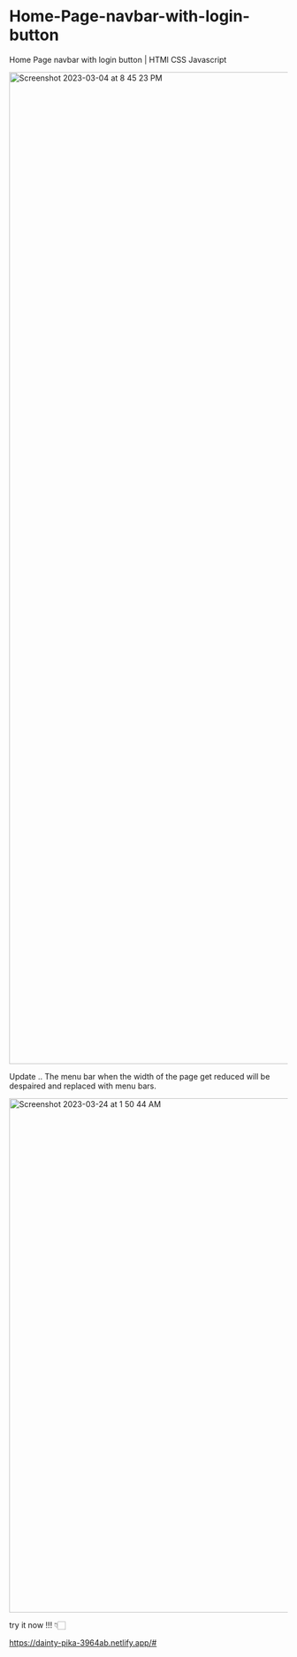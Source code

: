 # Home-Page-navbar-with-login-button
Home Page navbar with login button | HTMl CSS Javascript

<img width="1792" alt="Screenshot 2023-03-04 at 8 45 23 PM" src="https://user-images.githubusercontent.com/72815025/222920961-cf80f362-82d9-4704-bdd5-271070c13869.png">


Update .. 
The menu bar when the width of the page get reduced will be despaired and replaced with menu bars.

<img width="929" alt="Screenshot 2023-03-24 at 1 50 44 AM" src="https://user-images.githubusercontent.com/72815025/227382334-bb0b2a1c-8c5e-4fa4-aa96-b89761f7f071.png">

try it now !!!
👇🏻

https://dainty-pika-3964ab.netlify.app/#
